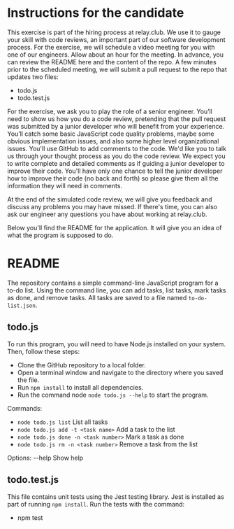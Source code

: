 # Instructions for the candidate

This exercise is part of the hiring process at relay.club. We use it to gauge your skill with code reviews, an important part of our software development process. For the exercise, we will schedule a video meeting for you with one of our engineers. Allow about an hour for the meeting. In advance, you can review the README here and the content of the repo. A few minutes prior to the scheduled meeting, we will submit a pull request to the repo that updates two files:

- todo.js
- todo.test.js

For the exercise, we ask you to play the role of a senior engineer. You’ll need to show us how you do a code review, pretending that the pull request was submitted by a junior developer who will benefit from your experience. You’ll catch some basic JavaScript code quality problems, maybe some obvious implementation issues, and also some higher level organizational issues. You'll use GitHub to add comments to the code. We'd like you to talk us through your thought process as you do the code review. We expect you to write complete and detailed comments as if guiding a junior developer to improve their code. You'll have only one chance to tell the junior developer how to improve their code (no back and forth) so please give them all the information they will need in comments.

At the end of the simulated code review, we will give you feedback and discuss any problems you may have missed. If there's time, you can also ask our engineer any questions you have about working at relay.club.

Below you'll find the README for the application. It will give you an idea of what the program is supposed to do.

# README

The repository contains a simple command-line JavaScript program for a to-do list. Using the command line, you can add tasks, list tasks, mark tasks as done, and remove tasks. All tasks are saved to a file named `to-do-list.json`.

## todo.js

To run this program, you will need to have Node.js installed on your system. Then, follow these steps:

- Clone the GitHub repository to a local folder.
- Open a terminal window and navigate to the directory where you saved the file.
- Run `npm install` to install all dependencies.
- Run the command node `node todo.js --help` to start the program.

Commands:
- `node todo.js list`  List all tasks
- `node todo.js add -t <task name>`  Add a task to the list
- `node todo.js done -n <task number>`  Mark a task as done
- `node todo.js rm -n <task number>`  Remove a task from the list

Options:
--help     Show help

## todo.test.js

This file contains unit tests using the Jest testing library. Jest is installed as part of running `npm install`. Run the tests with the command:

- npm test
